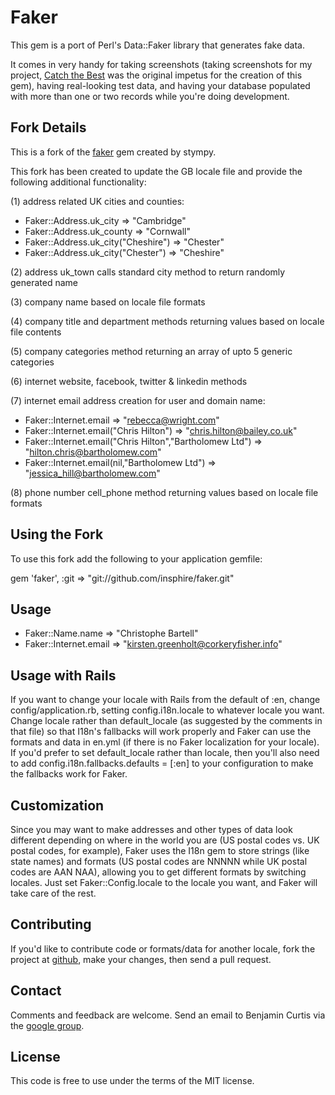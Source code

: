 Faker
=====
This gem is a port of Perl's Data::Faker library that generates fake data.  

It comes in very handy for taking screenshots (taking screenshots for my
project, [Catch the Best](http://catchthebest.com/) was the original impetus
for the creation of this gem), having real-looking test data, and having your
database populated with more than one or two records while you're doing
development.

Fork Details
------------
This is a fork of the [faker](https://github.com/stympy/faker) gem created by stympy. 

This fork has been created to update the GB locale file and provide the following additional functionality:

(1) address related UK cities and counties:

* Faker::Address.uk_city => "Cambridge"
* Faker::Address.uk_county => "Cornwall"
* Faker::Address.uk_city("Cheshire") => "Chester"
* Faker::Address.uk_city("Chester") => "Cheshire"

(2) address uk_town calls standard city method to return randomly generated name

(3) company name based on locale file formats

(4) company title and department methods returning values based on locale file contents

(5) company categories method returning an array of upto 5 generic categories

(6) internet website, facebook, twitter & linkedin methods

(7) internet email address creation for user and domain name:

* Faker::Internet.email => "rebecca@wright.com"
* Faker::Internet.email("Chris Hilton") => "chris.hilton@bailey.co.uk"
* Faker::Internet.email("Chris Hilton","Bartholomew Ltd") => "hilton.chris@bartholomew.com"
* Faker::Internet.email(nil,"Bartholomew Ltd") => "jessica_hill@bartholomew.com"

(8) phone number cell_phone method returning values based on locale file formats

Using the Fork
--------------
To use this fork add the following to your application gemfile:

  gem 'faker', :git => "git://github.com/insphire/faker.git"

Usage
-----
* Faker::Name.name => "Christophe Bartell"
* Faker::Internet.email => "kirsten.greenholt@corkeryfisher.info"

Usage with Rails
----------------
If you want to change your locale with Rails from the default of :en, change
config/application.rb, setting config.i18n.locale to whatever locale you
want.  Change locale rather than default_locale (as suggested by the comments
in that file) so that I18n's fallbacks will work properly and Faker can use
the formats and data in en.yml (if there is no Faker localization for your
locale).  If you'd prefer to set default_locale rather than locale, then
you'll also need to add config.i18n.fallbacks.defaults = [:en] to your
configuration to make the fallbacks work for Faker.

Customization
------------
Since you may want to make addresses and other types of data look different
depending on where in the world you are (US postal codes vs. UK postal codes,
for example), Faker uses the I18n gem to store strings (like state names) and
formats (US postal codes are NNNNN while UK postal codes are AAN NAA),
allowing you to get different formats by switching locales.  Just set
Faker::Config.locale to the locale you want, and Faker will take care of the
rest.

Contributing
------------
If you'd like to contribute code or formats/data for another locale, fork
the project at [github](https://github.com/stympy/faker), make your changes,
then send a pull request.

Contact
-------
Comments and feedback are welcome. Send an email to Benjamin Curtis via the [google group](http://groups.google.com/group/ruby-faker).

License
-------
This code is free to use under the terms of the MIT license.



